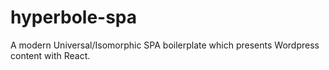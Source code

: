 # hyperbole-spa
A modern Universal/Isomorphic SPA boilerplate which presents Wordpress content with React.
